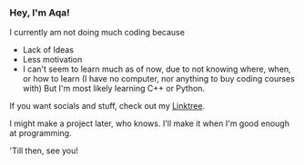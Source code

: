 ### Hey, I'm Aqa!

I currently am not doing much coding because
 * Lack of Ideas
 * Less motivation
 * I can't seem to learn much as of now, due to not knowing where, when, or how to learn (I have no computer, nor anything to buy coding courses with)
But I'm most likely learning C++ or Python.

If you want socials and stuff, check out my [Linktree](https://linktr.ee/aqadragon).

I might make a project later, who knows. I'll make it when I'm good enough at programming.

'Till then, see you!
